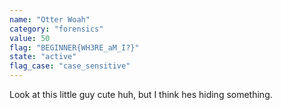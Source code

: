 ```yaml
---
name: "Otter Woah"
category: "forensics"
value: 50
flag: "BEGINNER{WH3RE_aM_I?}"
state: "active"
flag_case: "case_sensitive"
---
```


Look at this little guy cute huh, but I think hes hiding something.

